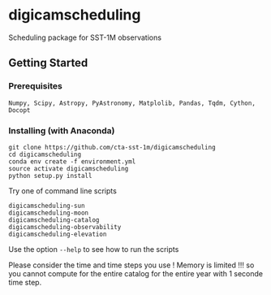 # digicamscheduling

Scheduling package for SST-1M observations

## Getting Started

### Prerequisites

```
Numpy, Scipy, Astropy, PyAstronomy, Matplolib, Pandas, Tqdm, Cython, Docopt
```

### Installing (with Anaconda)

```
git clone https://github.com/cta-sst-1m/digicamscheduling
cd digicamscheduling
conda env create -f environment.yml
source activate digicamscheduling
python setup.py install
```
Try one of command line scripts

```
digicamscheduling-sun
digicamscheduling-moon
digicamscheduling-catalog
digicamscheduling-observability
digicamscheduling-elevation
```

Use the option `--help` to see how to run the scripts

Please consider the time and time steps you use ! Memory is limited !!!
so you cannot compute for the entire catalog for the entire year
with 1 seconde time step.